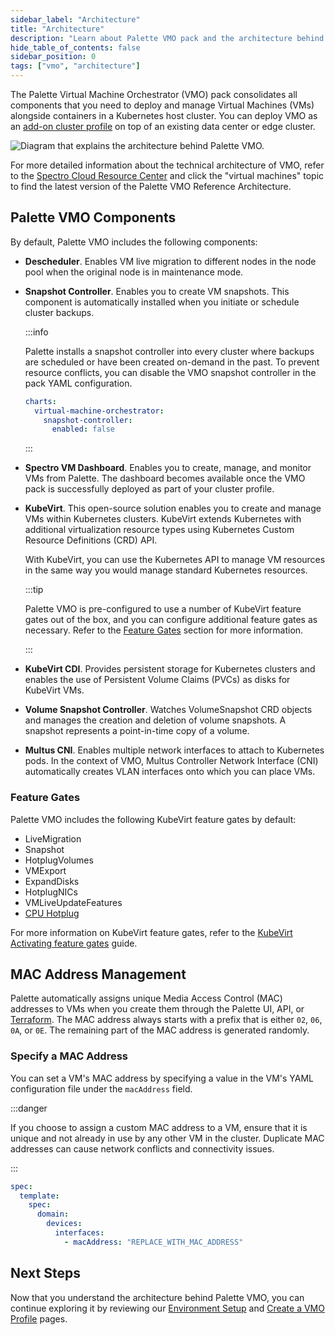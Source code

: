 ```yaml
---
sidebar_label: "Architecture"
title: "Architecture"
description: "Learn about Palette VMO pack and the architecture behind it."
hide_table_of_contents: false
sidebar_position: 0
tags: ["vmo", "architecture"]
---
```


The Palette Virtual Machine Orchestrator (VMO) pack consolidates all components that you need to deploy and manage
Virtual Machines (VMs) alongside containers in a Kubernetes host cluster. You can deploy VMO as an
[add-on cluster profile](../profiles/cluster-profiles/create-cluster-profiles/create-addon-profile/create-addon-profile.md)
on top of an existing data center or edge cluster.

![Diagram that explains the architecture behind Palette VMO.](/vm-management_architecture_vmo-architecture.webp)

For more detailed information about the technical architecture of VMO, refer to the
[Spectro Cloud Resource Center](https://www.spectrocloud.com/resource-center) and click the "virtual machines" topic to
find the latest version of the Palette VMO Reference Architecture.

## Palette VMO Components

By default, Palette VMO includes the following components:

- **Descheduler**. Enables VM live migration to different nodes in the node pool when the original node is in
  maintenance mode.

- **Snapshot Controller**. Enables you to create VM snapshots. This component is automatically installed when you
  initiate or schedule cluster backups.

  :::info

  Palette installs a snapshot controller into every cluster where backups are scheduled or have been created on-demand
  in the past. To prevent resource conflicts, you can disable the VMO snapshot controller in the pack YAML
  configuration.

  ```yaml
  charts:
    virtual-machine-orchestrator:
      snapshot-controller:
        enabled: false
  ```

  :::

- **Spectro VM Dashboard**. Enables you to create, manage, and monitor VMs from Palette. The dashboard becomes available
  once the VMO pack is successfully deployed as part of your cluster profile.

- **KubeVirt**. This open-source solution enables you to create and manage VMs within Kubernetes clusters. KubeVirt
  extends Kubernetes with additional virtualization resource types using Kubernetes Custom Resource Definitions (CRD)
  API.

  With KubeVirt, you can use the Kubernetes API to manage VM resources in the same way you would manage standard
  Kubernetes resources.

  :::tip

  Palette VMO is pre-configured to use a number of KubeVirt feature gates out of the box, and you can configure
  additional feature gates as necessary. Refer to the [Feature Gates](#feature-gates) section for more information.

  :::

- **KubeVirt CDI**. Provides persistent storage for Kubernetes clusters and enables the use of Persistent Volume Claims
  (PVCs) as disks for KubeVirt VMs.

- **Volume Snapshot Controller**. Watches VolumeSnapshot CRD objects and manages the creation and deletion of volume
  snapshots. A snapshot represents a point-in-time copy of a volume.

- **Multus CNI**. Enables multiple network interfaces to attach to Kubernetes pods. In the context of VMO, Multus
  Controller Network Interface (CNI) automatically creates VLAN interfaces onto which you can place VMs.

### Feature Gates

Palette VMO includes the following KubeVirt feature gates by default:

- LiveMigration
- Snapshot
- HotplugVolumes
- VMExport
- ExpandDisks
- HotplugNICs
- VMLiveUpdateFeatures
- [CPU Hotplug](./create-manage-vm/enable-cpu-hotplug.md)

For more information on KubeVirt feature gates, refer to the
[KubeVirt Activating feature gates](https://kubevirt.io/user-guide/cluster_admin/activating_feature_gates/) guide.

## MAC Address Management

Palette automatically assigns unique Media Access Control (MAC) addresses to VMs when you create them through the
Palette UI, API, or [Terraform](../automation/terraform/terraform.md). The MAC address always starts with a prefix that
is either `02`, `06`, `0A`, or `0E`. The remaining part of the MAC address is generated randomly.

### Specify a MAC Address

You can set a VM's MAC address by specifying a value in the VM's YAML configuration file under the `macAddress` field.

:::danger

If you choose to assign a custom MAC address to a VM, ensure that it is unique and not already in use by any other VM in
the cluster. Duplicate MAC addresses can cause network conflicts and connectivity issues.

:::

```yaml hideClipboard
spec:
  template:
    spec:
      domain:
        devices:
          interfaces:
            - macAddress: "REPLACE_WITH_MAC_ADDRESS"
```

## Next Steps

Now that you understand the architecture behind Palette VMO, you can continue exploring it by reviewing our
[Environment Setup](./environment-setup.md) and [Create a VMO Profile](./create-vmo-profile.md) pages.
